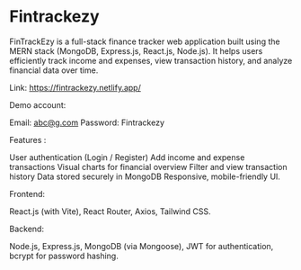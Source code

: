 # Fintrackezy
FinTrackEzy is a full-stack finance tracker web application built using the MERN stack (MongoDB, Express.js, React.js, Node.js). It helps users efficiently track income and expenses, view transaction history, and analyze financial data over time.

Link: https://fintrackezy.netlify.app/

Demo account: 

Email:    abc@g.com 
Password: Fintrackezy

Features :

User authentication (Login / Register)
Add income and expense transactions
Visual charts for financial overview
Filter and view transaction history
Data stored securely in MongoDB
Responsive, mobile-friendly UI.

Frontend:

React.js (with Vite),
 React Router,
 Axios,
 Tailwind CSS.

Backend:

Node.js,
 Express.js,
 MongoDB (via Mongoose),
 JWT for authentication,
bcrypt for password hashing.
